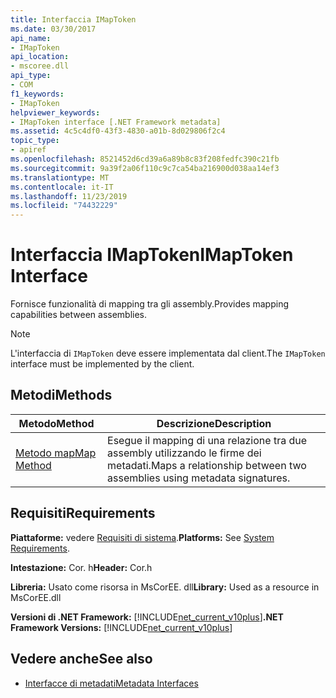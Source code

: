 ```yaml
---
title: Interfaccia IMapToken
ms.date: 03/30/2017
api_name:
- IMapToken
api_location:
- mscoree.dll
api_type:
- COM
f1_keywords:
- IMapToken
helpviewer_keywords:
- IMapToken interface [.NET Framework metadata]
ms.assetid: 4c5c4df0-43f3-4830-a01b-8d029806f2c4
topic_type:
- apiref
ms.openlocfilehash: 8521452d6cd39a6a89b8c83f208fedfc390c21fb
ms.sourcegitcommit: 9a39f2a06f110c9c7ca54ba216900d038aa14ef3
ms.translationtype: MT
ms.contentlocale: it-IT
ms.lasthandoff: 11/23/2019
ms.locfileid: "74432229"
---
```

# <a name="imaptoken-interface"></a><span data-ttu-id="aca39-102">Interfaccia IMapToken</span><span class="sxs-lookup"><span data-stu-id="aca39-102">IMapToken Interface</span></span>
<span data-ttu-id="aca39-103">Fornisce funzionalità di mapping tra gli assembly.</span><span class="sxs-lookup"><span data-stu-id="aca39-103">Provides mapping capabilities between assemblies.</span></span>  
  
> [!NOTE]
> <span data-ttu-id="aca39-104">L'interfaccia di `IMapToken` deve essere implementata dal client.</span><span class="sxs-lookup"><span data-stu-id="aca39-104">The `IMapToken` interface must be implemented by the client.</span></span>  
  
## <a name="methods"></a><span data-ttu-id="aca39-105">Metodi</span><span class="sxs-lookup"><span data-stu-id="aca39-105">Methods</span></span>  
  
|<span data-ttu-id="aca39-106">Metodo</span><span class="sxs-lookup"><span data-stu-id="aca39-106">Method</span></span>|<span data-ttu-id="aca39-107">Descrizione</span><span class="sxs-lookup"><span data-stu-id="aca39-107">Description</span></span>|  
|------------|-----------------|  
|[<span data-ttu-id="aca39-108">Metodo map</span><span class="sxs-lookup"><span data-stu-id="aca39-108">Map Method</span></span>](../../../../docs/framework/unmanaged-api/metadata/imaptoken-map-method.md)|<span data-ttu-id="aca39-109">Esegue il mapping di una relazione tra due assembly utilizzando le firme dei metadati.</span><span class="sxs-lookup"><span data-stu-id="aca39-109">Maps a relationship between two assemblies using metadata signatures.</span></span>|  
  
## <a name="requirements"></a><span data-ttu-id="aca39-110">Requisiti</span><span class="sxs-lookup"><span data-stu-id="aca39-110">Requirements</span></span>  
 <span data-ttu-id="aca39-111">**Piattaforme:** vedere [Requisiti di sistema](../../../../docs/framework/get-started/system-requirements.md).</span><span class="sxs-lookup"><span data-stu-id="aca39-111">**Platforms:** See [System Requirements](../../../../docs/framework/get-started/system-requirements.md).</span></span>  
  
 <span data-ttu-id="aca39-112">**Intestazione:** Cor. h</span><span class="sxs-lookup"><span data-stu-id="aca39-112">**Header:** Cor.h</span></span>  
  
 <span data-ttu-id="aca39-113">**Libreria:** Usato come risorsa in MsCorEE. dll</span><span class="sxs-lookup"><span data-stu-id="aca39-113">**Library:** Used as a resource in MsCorEE.dll</span></span>  
  
 <span data-ttu-id="aca39-114">**Versioni di .NET Framework:** [!INCLUDE[net_current_v10plus](../../../../includes/net-current-v10plus-md.md)]</span><span class="sxs-lookup"><span data-stu-id="aca39-114">**.NET Framework Versions:** [!INCLUDE[net_current_v10plus](../../../../includes/net-current-v10plus-md.md)]</span></span>  
  
## <a name="see-also"></a><span data-ttu-id="aca39-115">Vedere anche</span><span class="sxs-lookup"><span data-stu-id="aca39-115">See also</span></span>

- [<span data-ttu-id="aca39-116">Interfacce di metadati</span><span class="sxs-lookup"><span data-stu-id="aca39-116">Metadata Interfaces</span></span>](../../../../docs/framework/unmanaged-api/metadata/metadata-interfaces.md)
